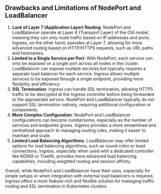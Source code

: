 ## Drawbacks and Limitations of NodePort and LoadBalancer

1. **Lack of Layer 7 (Application Layer) Routing**:
   NodePort and LoadBalancer operate at Layer 4 (Transport Layer) of the OSI model, meaning they can only route traffic based on IP addresses and ports. Ingress, on the other hand, operates at Layer 7, allowing for more advanced routing based on HTTP/HTTPS requests, such as URL paths and hostnames.
2. **Limited to a Single Service per Port**:
   With NodePort, each service can only be exposed on a single port across all nodes in the cluster. LoadBalancer can expose multiple services but typically requires a separate load balancer for each service. Ingress allows multiple services to be exposed through a single endpoint, providing more flexibility and efficiency.
3. **SSL Termination**:
   Ingress can handle SSL termination, allowing HTTPS traffic to be decrypted at the Ingress controller before being forwarded to the appropriate service. NodePort and LoadBalancer typically do not support SSL termination natively, requiring additional configuration or components.
4. **More Complex Configuration**:
   NodePort and LoadBalancer configurations can become cumbersome, especially as the number of services and endpoints grows. Ingress provides a more streamlined and centralized approach to managing routing rules, making it easier to maintain and scale.
5. **Limited Load Balancing Algorithms**:
LoadBalancer may offer limited options for load balancing algorithms, such as round-robin or least connections. Ingress, especially when used with a dedicated controller like NGINX or Traefik, provides more advanced load balancing capabilities, including weighted routing and session affinity.

Overall, while NodePort and LoadBalancer have their uses, especially for simple setups or when integration with external load balancers is required, Ingress offers a more feature-rich and flexible solution for managing traffic routing and SSL termination in Kubernetes clusters.


